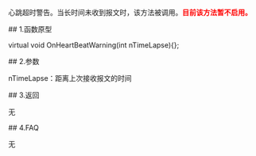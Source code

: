 <p>心跳超时警告。当长时间未收到报文时，该方法被调用。<font color="red"><b>目前该方法暂不启用。</b></font></p>
<span class="anchor" id="b0524902-90e0-4e1a-9f0b-f9800913f4b0"></span>
## 1.函数原型
<p>virtual void OnHeartBeatWarning(int nTimeLapse){};</p>
<span class="anchor" id="d2e7f308-0ae5-477d-8c17-fa0a15f6c6e1"></span>
## 2.参数
<p>nTimeLapse：距离上次接收报文的时间</p>
<span class="anchor" id="22e21949-1e63-4f03-8af2-5350c0783c88"></span>
## 3.返回
<p>无</p>
<span class="anchor" id="bf7cc1c6-2765-4822-af38-1e3164f76a86"></span>
## 4.FAQ
<p>无</p>
